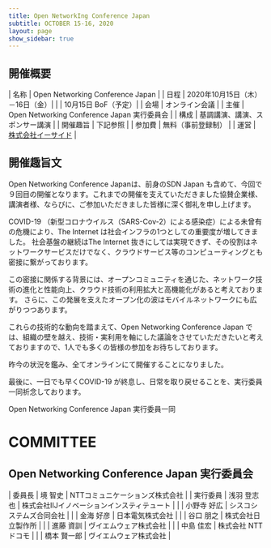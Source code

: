 ```yaml
---
title: Open NetworkIng Conference Japan
subtitle: OCTOBER 15-16, 2020
layout: page
show_sidebar: true
---
```

## 開催概要

| 名称     | Open Networking Conference Japan |
| 日程     | 2020年10月15日（木）－16日（金）|
|          |  10月15日 BoF（予定）|
| 会場     | オンライン会議 |
| 主催     | Open Networking Conference Japan 実行委員会 |
| 構成     | 基調講演、講演、スポンサー講演 |
| 開催趣旨 | 下記参照 |
| 参加費   | 無料（事前登録制） |
| 運営     | [株式会社イーサイド](http://www.e-side.co.jp/) |

## 開催趣旨文
Open Networking Conference Japanは、前身のSDN Japan も含めて、今回で９回目の開催となります。これまでの開催を支えていただきました協賛企業様、講演者様、ならびに、ご参加いただきました皆様に深く御礼を申し上げます。

COVID-19 （新型コロナウイルス（SARS-Cov-2）による感染症）による未曾有の危機により、The Internet は社会インフラの1つとしての重要度が増してきました。
社会基盤の継続はThe Internet 抜きにしては実現できず、その役割はネットワークサービスだけでなく、クラウドサービス等のコンピューティングとも密接に繋がっております。

この密接に関係する背景には、オープンコミュニティを通じた、ネットワーク技術の進化と性能向上、クラウド技術の利用拡大と高機能化があると考えております。
さらに、この発展を支えたオープン化の波はモバイルネットワークにも広がりつつあります。

これらの技術的な動向を踏まえて、Open Networking Conference Japan では、組織の壁を越え、技術・実利用を軸にした議論をさせていただきたいと考えておりますので、1人でも多くの皆様の参加をお待ちしております。

昨今の状況を鑑み、全てオンラインにて開催することになりました。

最後に、一日でも早くCOVID-19 が終息し、日常を取り戻せることを、実行委員一同祈念しております。

Open Networking Conference Japan 実行委員一同

# COMMITTEE

## Open Networking Conference Japan 実行委員会

| 委員長   | 境 智史 | NTTコミュニケーションズ株式会社 |
| 実行委員 | 浅羽 登志也 | 株式会社IIJイノベーションインスティテュート |
|          | 小野寺 好広  | シスコシステムズ合同会社 |
|          | 金海 好彦 | 日本電気株式会社 |
|          | 谷口 朋之 | 株式会社日立製作所 |
|          | 進藤 資訓 | ヴイエムウェア株式会社 |
|          | 中島 佳宏 | 株式会社 NTTドコモ |
|          | 橋本 賢一郎 | ヴイエムウェア株式会社 |